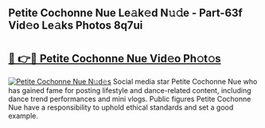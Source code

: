 ## Petite Cochonne Nue Le𝚊k𝚎d N𝚞𝚍e - Part-63f Vid𝚎o Le𝚊ks Photos 8q7ui

# <h2><a href="http://fb9zk9.evod.top/?m=Petite+Cochonne+Nue">🔗 👉🔴 Petite Cochonne Nue Vid𝚎o Ph𝚘t𝚘s</a></h2>

[![Petite Cochonne Nue N𝚞d𝚎s](https://i.imgur.com/8V9OHl7.gif)](http://fb9zk9.evod.top/?m=Petite+Cochonne+Nue)
Social media star Petite Cochonne Nue who has gained fame for posting lifestyle and dance-related content, including dance trend performances and mini vlogs. Public figures Petite Cochonne Nue have a responsibility to uphold ethical standards and set a good example. 
